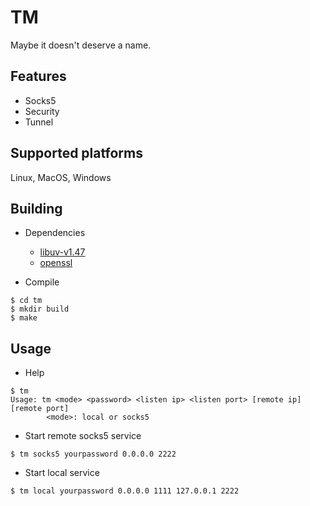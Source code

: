 # TM
Maybe it doesn't deserve a name.

## Features
* Socks5
* Security
* Tunnel

## Supported platforms
Linux, MacOS, Windows

## Building
* Dependencies
  * [libuv-v1.47](https://dist.libuv.org/dist/v1.47.0/)
  * [openssl](https://github.com/openssl/openssl/blob/master/INSTALL.md#installing-openssl)

* Compile
```
$ cd tm
$ mkdir build
$ make
```

## Usage
* Help
```
$ tm 
Usage: tm <mode> <password> <listen ip> <listen port> [remote ip] [remote port]
        <mode>: local or socks5
```

* Start remote socks5 service
```
$ tm socks5 yourpassword 0.0.0.0 2222
```

* Start local service
```
$ tm local yourpassword 0.0.0.0 1111 127.0.0.1 2222
```
